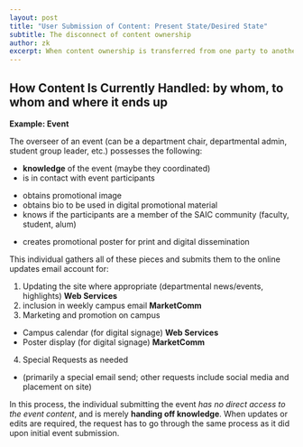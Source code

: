 ```yaml
---
layout: post
title: "User Submission of Content: Present State/Desired State"
subtitle: The disconnect of content ownership
author: zk
excerpt: When content ownership is transferred from one party to another, it doesn't solve a problem.
---
```



## How Content Is Currently Handled: by whom, to whom and where it ends up

**Example: Event**

The overseer of an event (can be a department chair, departmental admin, student group leader, etc.) possesses the following:
* **knowledge** of the event (maybe they coordinated)
* is in contact with event participants
 - obtains promotional image
 - obtains bio to be used in digital promotional material
 - knows if the participants are a member of the SAIC community (faculty, student, alum)
* creates promotional poster for print and digital dissemination

This individual gathers all of these pieces and submits them to the online updates email account for:
1. Updating the site where appropriate (departmental news/events, highlights) **Web Services**
2. inclusion in weekly campus email **MarketComm**
3. Marketing and promotion on campus
 - Campus calendar (for digital signage) **Web Services**
 - Poster display (for digital signage) **MarketComm**
4. Special Requests as needed
 - (primarily a special email send; other requests include social media and placement on site)

In this process, the individual submitting the event *has no direct access to the event content*, and is merely **handing off knowledge**. When updates or edits are required, the request has to go through the same process as it did upon initial event submission.
